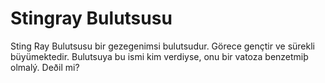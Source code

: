 # Stingray Bulutsusu

Sting Ray Bulutsusu bir gezegenimsi bulutsudur. Görece gençtir ve sürekli
büyümektedir. Bulutsuya bu ismi kim verdiyse, onu bir vatoza benzetmiþ olmalý.
Deðil mi?
